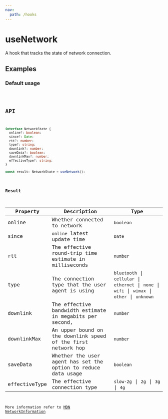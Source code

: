 ```yaml
---
nav:
  path: /hooks
---
```


# useNetwork

A hook that tracks the state of network connection.

## Examples

### Default usage

<code src="./demo/demo1.tsx" />

## API

```typescript
interface NetworkState {
  online?: boolean;
  since?: Date;
  rtt?: number;
  type?: string;
  downlink?: number;
  saveData?: boolean;
  downlinkMax?: number;
  effectiveType?: string;
}

const result: NetworkState = useNetwork();
```

### Result

| Property      | Description                                                    | Type                                                                                           |
|---------------|----------------------------------------------------------------|------------------------------------------------------------------------------------------------|
| online        | Whether connected to network                                   | `boolean`                                                                                      |
| since         | `online` latest update time                                    | `Date`                                                                                         |
| rtt           | The effective round-trip time estimate in milliseconds         | `number`                                                                                       |
| type          | The connection type that the user agent is using               | `bluetooth` \| `cellular` \| `ethernet` \| `none` \| `wifi` \| `wimax` \| `other` \| `unknown` |
| downlink      | The effective bandwidth estimate in megabits per second,       | `number`                                                                                       |
| downlinkMax   | An upper bound on the downlink speed of the first network hop  | `number`                                                                                       |
| saveData      | Whether the user agent has set the option to reduce data usage | `boolean`                                                                                      |
| effectiveType | The effective connection type                                  | `slow-2g` \| `2g` \| `3g` \| `4g`                                                              |

More information refer to [MDN NetworkInformation](https://developer.mozilla.org/en-US/docs/Web/API/NetworkInformation)